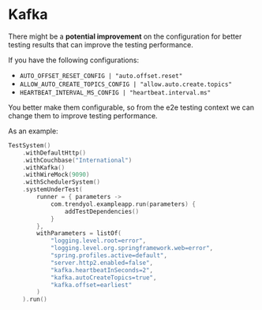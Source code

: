 # Kafka

There might be a **potential improvement** on the configuration for better testing results that can improve the testing
performance.

If you have the following configurations:

- `AUTO_OFFSET_RESET_CONFIG | "auto.offset.reset"`
- `ALLOW_AUTO_CREATE_TOPICS_CONFIG | "allow.auto.create.topics"`
- `HEARTBEAT_INTERVAL_MS_CONFIG | "heartbeat.interval.ms"`

You better make them configurable, so from the e2e testing context we can change them to improve testing performance.

As an example:

```kotlin
TestSystem()
    .withDefaultHttp()
    .withCouchbase("International")
    .withKafka()
    .withWireMock(9090)
    .withSchedulerSystem()
    .systemUnderTest(
        runner = { parameters ->
            com.trendyol.exampleapp.run(parameters) {
                addTestDependencies()
            }
        },
        withParameters = listOf(
            "logging.level.root=error",
            "logging.level.org.springframework.web=error",
            "spring.profiles.active=default",
            "server.http2.enabled=false",
            "kafka.heartbeatInSeconds=2",
            "kafka.autoCreateTopics=true",
            "kafka.offset=earliest"
        )
    ).run()
```
